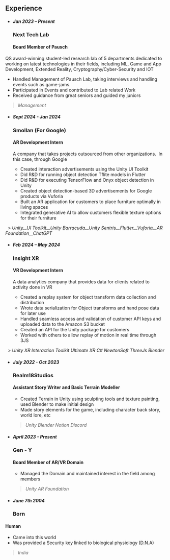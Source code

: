 ## Experience

- ##### Jan 2023 – Present

  ### Next Tech Lab

  #### Board Member of Pausch
  
QS award-winning student-led research lab of 5 departments dedicated to working
on latest technologies in their fields, including ML, Game and App Development,
Extended Reality, Cryptography/Cyber-Security and IOT

  - Handled Management of Pausch Lab, taking interviews and handling events such
as game-jams.
  - Participated in Events and contributed to Lab related Work
  - Received guidance from great seniors and guided my juniors

  > _Management_


- ##### Sept 2024 - Jan 2024

  ### Smollan (For Google)

  #### AR Development Intern

  A company that takes projects outsourced from other organizations.  In this case, through Google

  - Created interaction advertisements using the Unity UI Toolkit
  - Did R&D for running object detection Tflite models in Flutter
  - Did R&D for executing TensorFlow and Onyx object detection in Unity
  - Created object detection-based 3D advertisements for Google products via Vuforia
  - Built an AR application for customers to place furniture optimally in living spaces
  - Integrated generative AI to allow customers flexible texture options for their furniture

  > _Unity__UI Toolkit__Unity Barracuda__Unity Sentris__Flutter__Vuforia__AR Foundation__ChatGPT_

- ##### Feb 2024 – May 2024

  ### Insight XR

  #### VR Development Intern
  
  A data analytics company that provides data for clients related to activity done in VR

  - Created a replay system for object transform data collection and distribution
  - Wrote data serialization for Object transforms and hand pose data for later use
  - Handled seamless access and validation of customer API keys and uploaded data to the Amazon S3 bucket
  - Created an API for the Unity package for customers
  - Worked with others to allow replay of motion in real time through 3JS

  > _Unity_ _XR Interaction Toolkit_ _Ultimate XR_ _C#_ _NewtonSoft_ _ThreeJs_ _Blender_

- ##### July 2022 - Oct 2023

  ### Realm18Studios

  #### Assistant Story Writer and Basic Terrain Modeller
  
  - Created Terrain in Unity using sculpting tools and texture painting, used Blender
to make initial design
  - Made story elements for the game, including character back story, world lore, etc

  > _Unity_ _Blender_ _Notion_ _Discord_

- ##### April 2023 - Present

  ### Gen - Y

  #### Board Member of AR/VR Domain
  
  - Managed the Domain and maintained interest in the field among members

  > _Unity_ _AR Foundation_


- ##### June 7th 2004
  ### Born
#### Human
  
  - Came into this world
  - Was provided a Security key linked to biological physiology (D.N.A)

  > _India_

<style lang="scss">
  @import '../styles/theme.scss';

  :global(.wrapper) > ul {
    position: relative;

    &::before {
      background-color: lighten($background-color, 5%);
      bottom: 0;
      content: ' ';
      left: 20%;
      margin-left: -1px;
      position: absolute;
      top: 0;
      width: 2px;
    }

    > li {
      margin: 0 0 0 20%;
      max-width: 66em;
      padding-left: 2em;
      position: relative;
      width: 80%;

      + li {
        margin-top: 3em;
      }

      > h3 {
        line-height: 1.1;
      }

      > h5 {
        background: darken($heading-color, 2%);
        border-radius: 8px;
        padding: 2px 10px;
        position: absolute;
        right: 104%;
        text-shadow: 0 1px darken($heading-color, 30%);
        white-space: nowrap;
      }

      &::before {
        left: 0;
        margin: 0;
        position: absolute;
        transform: translateX(-50%);
      }
    }

    @media screen and (max-width: 1022px) {
      &::before {
        left: -1.2em;
      }

      > li {
        margin-left: 0;
        max-width: 100%;
        padding-left: 0.5em;
        width: 100%;

        > h5 {
          display: inline-block;
          margin-bottom: 1.2em;
          position: static;
          right: auto;
        }

        &::before {
          transform: translateX(-1.5em);
        }
      }
    }
  }
</style>
